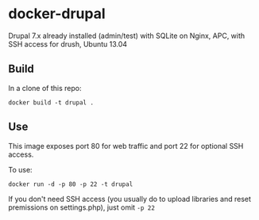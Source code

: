 # docker-drupal

Drupal 7.x already installed (admin/test) 
with SQLite on Nginx, APC, with SSH access for drush, Ubuntu 13.04

## Build

In a clone of this repo:

`docker build -t drupal .`

## Use

This image exposes port 80 for web traffic and port 22 for optional SSH access.

To use:

`docker run -d -p 80 -p 22 -t drupal`

If you don't need SSH access (you usually do to upload libraries and reset premissions on settings.php), just omit `-p 22`
